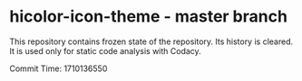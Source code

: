 # hicolor-icon-theme - master branch

This repository contains frozen state of the repository.
Its history is cleared. It is used only for static code
analysis with Codacy.

Commit Time: 1710136550
